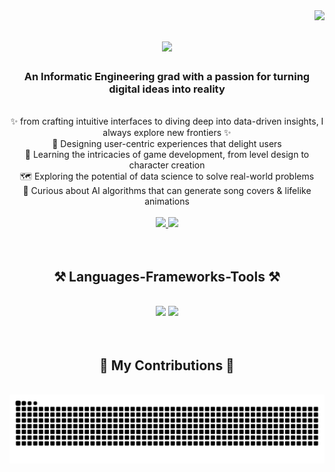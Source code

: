 <img align="right" src="https://visitor-badge.laobi.icu/badge?page_id=rahmanurannisa.rahmanurannisa" />

<h1 align="center">
  <img src="https://readme-typing-svg.herokuapp.com/?font=Pixelify+Sans&size=35&center=true&vCenter=true&pause=1000&color=1BCA1B&width=500&height=70&duration=4000&lines=Hi+There!+👋;+I'm+Rahma+Nur+Annisa!;" />
</h1>

<h3 align="center">An Informatic Engineering grad with a passion for turning digital ideas into reality</h3>

<br/>

<div align="center">
  ✨ from crafting intuitive interfaces to diving deep into data-driven insights, I always explore new frontiers ✨
  <br/>
  🎨 
  Designing user-centric experiences that delight users
  <br/>
  🌱
  Learning the intricacies of game development, from level design to character creation
  <br/>
  🗺️
  Exploring the potential of data science to solve real-world problems
  <br/>
  🧠
  Curious about AI algorithms that can generate song covers & lifelike animations
</div>

<br/>

<div align="center">
  <a href="mailto:rahmanurannisa.work@gmail.com">
    <img src="https://img.shields.io/badge/Gmail-333333?style=for-the-badge&logo=gmail&logoColor=red" />
  </a>
  <a href="https://linkedin.com/in/rahmanurannisa" >
    <img src="https://img.shields.io/badge/LinkedIn-0077B5?style=for-the-badge&logo=linkedin&logoColor=white" />
  </a>
</div>

<br/>
<br/>

<h2 align="center">⚒️ Languages-Frameworks-Tools ⚒️</h2>
<br/>
<div align="center">
  <img src="https://skillicons.dev/icons?i=figma,py,mysql,html,css,js,tensorflow" />
  <img src="https://skillicons.dev/icons?i=gcp,ps,ai,xd,vscode" />
</div>

<br/>
<br/>

<div align="center">
  <h2>🐛 My Contributions 🐛</h2>
  <br>
  <img alt="snake eating my contributions" src="https://raw.githubusercontent.com/rahmanurannisa/rahmanurannisa/output/github-contribution-grid-snake.svg" />
  
  <br/><br/><br/>
</div>
